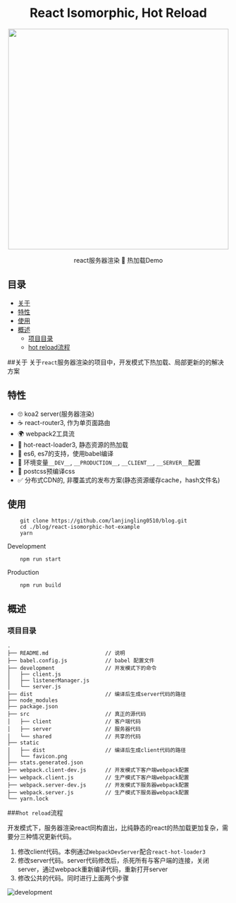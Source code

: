<p align='center'>
  <h1 align='center'>React Isomorphic, Hot Reload</h1>
  <p align='center'><img width='500' src='https://raw.githubusercontent.com/lanjingling0510/blog/master/react-isomorphic-hot-example/src/shared/image/home.png' /></p>
  <p align='center'>react服务器渲染  🍺  热加载Demo</p>
</p>


## 目录
- [关于](#about)
- [特性](#features)
- [使用](#usage)
- [概述](#overview)
    - [项目目录](#project)
    - [hot reload流程](#development)


##关于<a name="about"></a>
关于`react`服务器渲染的项目中，开发模式下热加载、局部更新的的解决方案


## 特性<a name="features"></a>
- 🙄 koa2 server(服务器渲染)
- ☕️ react-router3, 作为单页面路由
- 🌍 webpack2工具流
- 🐶 hot-react-loader3, 静态资源的热加载
- 🤔 es6, es7的支持，使用babel编译
- 👀 环境变量`__DEV__`, `__PRODUCTION__`, `__CLIENT__`, `__SERVER__`配置
- 🚀 postcss预编译css
- ✅ 分布式CDN的, 非覆盖式的发布方案(静态资源缓存cache，hash文件名)


## 使用<a name="usage"></a>
```script
    git clone https://github.com/lanjingling0510/blog.git
    cd ./blog/react-isomorphic-hot-example
    yarn
```

Development
```script
    npm run start
```

Production
```script
    npm run build
```

## 概述<a name="overview"></a>


### 项目目录<a name="project"></a>
```
.
├── README.md                  // 说明
├── babel.config.js            // babel 配置文件
├── development                // 开发模式下的命令
│   ├── client.js
│   ├── listenerManager.js
│   └── server.js
├── dist                       // 编译后生成server代码的路径
├── node_modules               
├── package.json
├── src                        // 真正的源代码
│   ├── client                 // 客户端代码
│   ├── server                 // 服务器代码
│   └── shared                 // 共享的代码
├── static
│   ├── dist                   // 编译后生成client代码的路径
│   └── favicon.png
├── stats.generated.json
├── webpack.client-dev.js      // 开发模式下客户端webpack配置
├── webpack.client.js          // 生产模式下客户端webpack配置
├── webpack.server-dev.js      // 开发模式下服务器webpack配置
├── webpack.server.js          // 生产模式下服务器webpack配置
└── yarn.lock

```




###`hot reload`流程<a name="development"></a>

开发模式下，服务器渲染react同构直出，比纯静态的react的热加载更加复杂，需要分三种情况更新代码。

1. 修改client代码。本例通过`WebpackDevServer`配合`react-hot-loader3`
2. 修改server代码。server代码修改后，杀死所有与客户端的连接，关闭server，通过webpack重新编译代码，重新打开server
3. 修改公共的代码。同时进行上面两个步骤

![development](https://raw.githubusercontent.com/lanjingling0510/blog/master/react-isomorphic-hot-example/.github/development.png)
